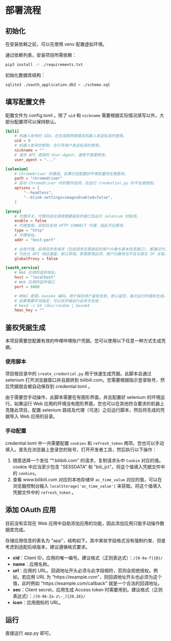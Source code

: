 # 部署流程

## 初始化

在安装依赖之前，可以先使用 venv 配置虚拟环境。

通过依赖列表，安装项目所需依赖：

```sh
pip3 install -r ./requirements.txt
```

初始化数据库结构：
```sh
sqlite3 ./oauth_application.db3 < ./schema.sql
```
## 填写配置文件

配置文件为 config.toml 。除了 `uid` 和 `nickname` 需要根据实际情况填写以外，大部分配置项可以保持默认。

```toml
[bili]
	# 机器人账号的 UID。在生成跳转链接及机器人发送私信时使用。
	uid = 0
	# 机器人账号的昵称。在引导用户发送私信时使用。
	nickname = ""
	# 请求 API 使用的 User-Agent。通常不需要修改。
	user_agent = "..."

[selenium]
	# ChromeDriver 的路径。如果已经配置好环境变量则无需更改。
	path = "chromedriver"
	# 启动 ChromeDriver 时的额外选项。在运行 credential.py 时不会使用到。
	options = [
		"--headless",
		"--blink-settings=imagesEnabled=false",
	]

[proxy]
	# 代理开关。代理将会在调用需要鉴权的接口及运行 selenium 时启用。
	enable = false
	# 代理类型。目前仅支持 HTTP CONNECT 代理，因此不应更改。
	type = "http"
	# 代理地址。
	addr = "host:port"

	# 全局代理。启用后所有请求（包括请求无需鉴权的用户头像与基本信息接口），都通过代理完成。
	# 为优化 API 响应速度，默认禁用。即使禁用此项，用户归属地也不会与真实 IP 关联。
	globalProxy = false

[oauth_service]
	# Web 应用的监听地址。
	host = "localhost"
	# Web 应用的监听端口
	port = 8080

	# HMAC 密钥，base64 编码。用于保存用户鉴权信息。默认留空，每次运行时随机生成。
	# 如果需要手动指定，可以在终端运行此命令生成：
	# head -c 64 /dev/random | base64
	hmac_key = ""
```

## 鉴权凭据生成

本项目需要您配置有效的哔哩哔哩账户凭据。您可以使用以下任意一种方式生成凭据。

### 使用脚本

项目根目录中的 `create_credential.py` 用于快速生成凭据。此脚本会通过 selenium 打开浏览器窗口并且跳转到 bilibili.com。您需要根据指示登录账号，然后凭据就会被自动保存到 credential.toml 。

由于需要您手动操作，此脚本需要在有图形界面，并且配置好 selenium 的环境运行。如果运行 Web 应用的环境没有图形界面，您也可以在其他符合要求的机器上克隆此项目，配置 selenium 路径及代理（可选）之后运行脚本，然后将生成的凭据导入 Web 应用的目录。

### 手动配置

credential.toml 中一共需要配置 `cookies` 和 `refresh_token` 两项，您也可以手动填入。首先在浏览器上登录您的账号，打开开发者工具，然后执行以下操作：

1. 随意选择一个发往 "\*.bilibili.com" 的请求，复制请求头中 `Cookie` 对应的值。cookie 中应当至少包含 "SESSDATA" 和 "bili_jct"。将这个值填入凭据文件中的 `cookies`。
2. 查看 www.<nolink/>bilibili.com 对应的本地存储中 `ac_time_value` 对应的值，可以在浏览器控制台输入 `localStorage['ac_time_value']` 来获取。将这个值填入凭据文件中的 `refresh_token` 。

## 添加 OAuth 应用

目前没有实现在 Web 应用中自助添加应用的功能，因此添加应用只能手动操作数据库完成。

存储应用信息的表名为 "app"，结构如下。其中某些字段格式没有强制约束，但是考虑到适配后续版本，建议遵循格式要求。

- **cid**：Client ID，应用的唯一编号。建议格式（正则表达式）：`/[0-9a-f]{8}/`
- **name**：应用名称。
- **url**：应用的 URL。回调地址开头必须与此字段相符，否则会拒绝授权。例如，若应用 URL 为 "https://<nolink/>example.com"，则回调地址开头也必须为这个值，此时例如 "https://<nolink/>example.com<nolink/>/callback" 就是一个合法的回调地址。
- **sec**：Client secret，应用生成 Access token 时需要用到。建议格式（正则表达式）：`/[0-9A-Za-z\-_]{20,26}/`
- **icon**：应用图标的 URL。

## 运行

直接运行 app.py 即可。

